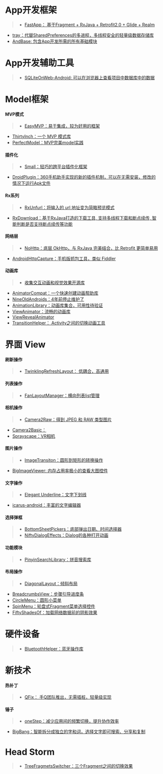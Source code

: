 # App开发框架
>- [FastApp： 基于Fragment + RxJava + Retrofit2.0 + Glide + Realm](https://github.com/closedevice/FastApp)
- [tray：代替SharedPreferences的多进程，多线程安全的轻量级数据存储库](https://github.com/grandcentrix/tray)
- [AndBase: 包含App开发所需的所有基础模块](https://github.com/CraftsmenTech/AndBase)

# App开发辅助工具
>- [SQLiteOnWeb-Android: 可以在浏览器上查看项目中数据库中的数据](https://github.com/skyhacker2/SQLiteOnWeb-Android)

# Model框架

#### MVP模式
>- [EasyMVP：易于集成，较为好用的框架](https://github.com/6thsolution/EasyMVP)
- [ThirtyInch：一个 MVP 模式库](https://github.com/grandcentrix/ThirtyInch)
- [PerfectModel：MVP完美model实践](https://github.com/Bigmercu/PerfectModel)


#### 插件化
>- [Small：轻巧的跨平台插件化框架](https://github.com/mcxiaoke/Small)
- [DroidPlugin：360手机助手实现的新的插件机制，可以在无需安装，修改的情况下运行Apk文件](https://github.com/mcxiaoke/DroidPlugin)

#### Rx系列
>- [RxUnfurl：将输入的 url 地址变为简略预览模式](https://github.com/Schinizer/RxUnfurl)
- [RxDownload：基于RxJava打造的下载工具, 支持多线程下载和断点续传, 智能判断是否支持断点续传等功能](https://github.com/ssseasonnn/RxDownload)

#### 网络层
>- [NoHttp：底层 OkHttp，与 RxJava 完美结合，比 Retrofit 更简单易用](https://github.com/yanzhenjie/NoHttp)
- [AndroidHttpCapture：手机版抓包工具，类似 Fiddler](https://github.com/JZ-Darkal/AndroidHttpCapture)

#### 动画库
>- [收集交互动画和视觉效果开源库](http://www.open-open.com/lib/view/open1411443332703.html)
- [AnimatorCompat：一个快速创建动画帮助库](https://github.com/zzz40500/AnimatorCompat)
- [NineOldAndroids：4年前停止维护了](https://github.com/JakeWharton/NineOldAndroids)
- [AnimationLibrary：动画库集合，可用性待验证](https://github.com/xmh19936688/AnimationLibrary)
- [ViewAnimator：流畅的动画库](https://github.com/florent37/ViewAnimator)
- [ViewRevealAnimator](https://github.com/sephiroth74/ViewRevealAnimator)
- [TransitionHelper： Activity之间的切换动画工具](https://github.com/ImmortalZ/TransitionHelper)

# 界面 View
#### 刷新操作
>- [TwinklingRefreshLayout： 低耦合，高通用](https://github.com/lcodecorex/TwinklingRefreshLayout)

#### 列表操作
>- [FanLayoutManager：横向列表list管理](https://github.com/Cleveroad/FanLayoutManager)

#### 相机操作
>- [Camera2Raw：得到 JPEG 和 RAW 类型图片](https://github.com/googlesamples/android-Camera2Raw)
- [Camera2Basic：](https://github.com/googlesamples/android-Camera2Basic)
- [Sprayscape：VR相机](https://github.com/googlecreativelab/Sprayscape)

#### 图片操作
>- [ImageTransiton：圆形到矩形的转换操作](https://github.com/vikramkakkar/ImageTransition)
- [BigImageViewer:  内存占用率极小的查看大图控件](https://github.com/Piasy/BigImageViewer)

#### 文字操作
>- [Elegant Underline：文字下划线](https://github.com/romainguy/elegant-underline)
- [icarus-android：丰富的文字编辑器](https://github.com/mr5/icarus-android)

#### 选择弹框
>- [BottomSheetPickers：底部弹出日期、时间选择器](https://github.com/philliphsu/BottomSheetPickers)
>- [NiftyDialogEffects：Dialog的各种打开动画](https://github.com/sd6352051/NiftyDialogEffects)

#### 功能模块
>- [PinyinSearchLibrary：拼音搜索库](https://github.com/handsomezhou/PinyinSearchLibrary)

#### 布局操作
>- [DiagonalLayout：倾斜布局](https://github.com/florent37/DiagonalLayout)
- [BreadcrumbsView：步骤引导进度条](https://github.com/VictorAlbertos/BreadcrumbsView)
- [CircleMenu：圆形小菜单](https://github.com/Hitomis/CircleMenu)
- [SpinMenu：轮盘式Fragment菜单选择控件](https://github.com/Hitomis/SpinMenu)
- [FiftyShadesOf：加载网络数据前的阴影效果](https://github.com/florent37/FiftyShadesOf)

# 硬件设备
>- [BluetoothHelper：蓝牙操作库](https://github.com/a-voyager/BluetoothHelper/blob/master/README_zh.md)

# 新技术
#### 热补丁
>- [QFix： 手Q团队推出，无需插桩，轻量级实现](https://github.com/T-Group/QFix)

#### 锤子
>- [oneStep：减少应用间的频繁切换，提升协作效率](https://github.com/yy1300326388/OneStep)
- [BigBang：智能拆分成独立的字和词，选择文字即可搜索、分享和复制](https://github.com/baoyongzhang/BigBang)

# Head Storm
>- [TreeFragmetsSwitcher：三个Fragment之间的切换效果](https://github.com/Chaoba/ThreeFragmetsSwitcher)
